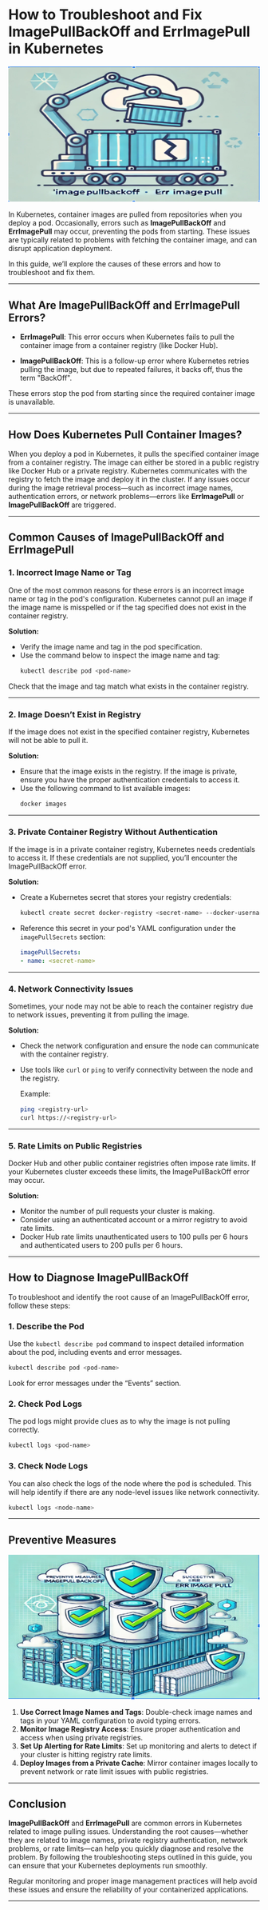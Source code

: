 # **How to Troubleshoot and Fix ImagePullBackOff and ErrImagePull in Kubernetes**
![Kubernetes ImagePullBackOff](https://github.com/AlertMend/AlertMend.io/blob/main/blogs/images/ImagePullBackOff_and_ErrImagePull.png?raw=true)

In Kubernetes, container images are pulled from repositories when you deploy a pod. Occasionally, errors such as **ImagePullBackOff** and **ErrImagePull** may occur, preventing the pods from starting. These issues are typically related to problems with fetching the container image, and can disrupt application deployment.

In this guide, we’ll explore the causes of these errors and how to troubleshoot and fix them.

---

## **What Are ImagePullBackOff and ErrImagePull Errors?**

- **ErrImagePull**: This error occurs when Kubernetes fails to pull the container image from a container registry (like Docker Hub).
  
- **ImagePullBackOff**: This is a follow-up error where Kubernetes retries pulling the image, but due to repeated failures, it backs off, thus the term "BackOff".

These errors stop the pod from starting since the required container image is unavailable.

---

## **How Does Kubernetes Pull Container Images?**

When you deploy a pod in Kubernetes, it pulls the specified container image from a container registry. The image can either be stored in a public registry like Docker Hub or a private registry. Kubernetes communicates with the registry to fetch the image and deploy it in the cluster. If any issues occur during the image retrieval process—such as incorrect image names, authentication errors, or network problems—errors like **ErrImagePull** or **ImagePullBackOff** are triggered.

---

## **Common Causes of ImagePullBackOff and ErrImagePull**

### **1. Incorrect Image Name or Tag**

One of the most common reasons for these errors is an incorrect image name or tag in the pod's configuration. Kubernetes cannot pull an image if the image name is misspelled or if the tag specified does not exist in the container registry.

**Solution:**
- Verify the image name and tag in the pod specification.
- Use the command below to inspect the image name and tag:
  ```bash
  kubectl describe pod <pod-name>
  ```
Check that the image and tag match what exists in the container registry.

---

### **2. Image Doesn’t Exist in Registry**

If the image does not exist in the specified container registry, Kubernetes will not be able to pull it.

**Solution:**
- Ensure that the image exists in the registry. If the image is private, ensure you have the proper authentication credentials to access it.
- Use the following command to list available images:
  ```bash
  docker images
  ```

---

### **3. Private Container Registry Without Authentication**

If the image is in a private container registry, Kubernetes needs credentials to access it. If these credentials are not supplied, you’ll encounter the ImagePullBackOff error.

**Solution:**
- Create a Kubernetes secret that stores your registry credentials:
  ```bash
  kubectl create secret docker-registry <secret-name> --docker-username=<username> --docker-password=<password> --docker-email=<email> --docker-server=<registry-server>
  ```

- Reference this secret in your pod's YAML configuration under the `imagePullSecrets` section:
  ```yaml
  imagePullSecrets:
  - name: <secret-name>
  ```

---

### **4. Network Connectivity Issues**

Sometimes, your node may not be able to reach the container registry due to network issues, preventing it from pulling the image.

**Solution:**
- Check the network configuration and ensure the node can communicate with the container registry.
- Use tools like `curl` or `ping` to verify connectivity between the node and the registry.

  Example:
  ```bash
  ping <registry-url>
  curl https://<registry-url>
  ```

---

### **5. Rate Limits on Public Registries**

Docker Hub and other public container registries often impose rate limits. If your Kubernetes cluster exceeds these limits, the ImagePullBackOff error may occur.

**Solution:**
- Monitor the number of pull requests your cluster is making.
- Consider using an authenticated account or a mirror registry to avoid rate limits.
- Docker Hub rate limits unauthenticated users to 100 pulls per 6 hours and authenticated users to 200 pulls per 6 hours.

---

## **How to Diagnose ImagePullBackOff**

To troubleshoot and identify the root cause of an ImagePullBackOff error, follow these steps:

### **1. Describe the Pod**
Use the `kubectl describe pod` command to inspect detailed information about the pod, including events and error messages.
```bash
kubectl describe pod <pod-name>
```
Look for error messages under the “Events” section.

### **2. Check Pod Logs**
The pod logs might provide clues as to why the image is not pulling correctly.
```bash
kubectl logs <pod-name>
```

### **3. Check Node Logs**
You can also check the logs of the node where the pod is scheduled. This will help identify if there are any node-level issues like network connectivity.
```bash
kubectl logs <node-name>
```

---

## **Preventive Measures**

![Preventive Measures imagepullbackoff](https://github.com/AlertMend/AlertMend.io/blob/main/blogs/images/Preventive_Measures_imagepullbackoff.png?raw=true)

1. **Use Correct Image Names and Tags**: Double-check image names and tags in your YAML configuration to avoid typing errors.
2. **Monitor Image Registry Access**: Ensure proper authentication and access when using private registries.
3. **Set Up Alerting for Rate Limits**: Set up monitoring and alerts to detect if your cluster is hitting registry rate limits.
4. **Deploy Images from a Private Cache**: Mirror container images locally to prevent network or rate limit issues with public registries.

---

## **Conclusion**

**ImagePullBackOff** and **ErrImagePull** are common errors in Kubernetes related to image pulling issues. Understanding the root causes—whether they are related to image names, private registry authentication, network problems, or rate limits—can help you quickly diagnose and resolve the problem. By following the troubleshooting steps outlined in this guide, you can ensure that your Kubernetes deployments run smoothly.

Regular monitoring and proper image management practices will help avoid these issues and ensure the reliability of your containerized applications.



---
